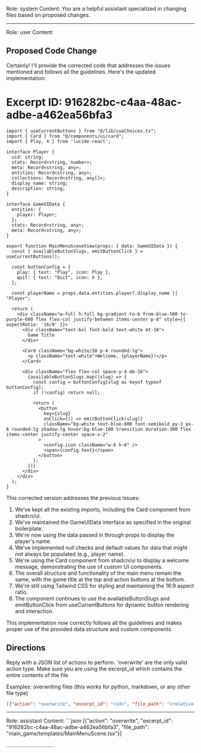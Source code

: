 Role: system
Content: You are a helpful assistant specialized in changing files based on proposed changes.
__________________
Role: user
Content: 
## Proposed Code Change
Certainly! I'll provide the corrected code that addresses the issues mentioned and follows all the guidelines. Here's the updated implementation:

# Excerpt ID: 916282bc-c4aa-48ac-adbe-a462ea56bfa3
```tsx main_game/templates/MainMenuScene.tsx
import { useCurrentButtons } from "@/lib/useChoices.ts";
import { Card } from "@/components/ui/card";
import { Play, X } from 'lucide-react';

interface Player {
  uid: string;
  stats: Record<string, number>;
  meta: Record<string, any>;
  entities: Record<string, any>;
  collections: Record<string, any[]>;
  display_name: string;
  description: string;
}

interface GameUIData {
  entities: {
    player: Player;
  };
  stats: Record<string, any>;
  meta: Record<string, any>;
}

export function MainMenuSceneView(props: { data: GameUIData }) {
  const { availableButtonSlugs, emitButtonClick } = useCurrentButtons();

  const buttonConfig = {
    play: { text: "Play", icon: Play },
    quit: { text: "Quit", icon: X },
  };

  const playerName = props.data.entities.player?.display_name || "Player";

  return (
    <div className="w-full h-full bg-gradient-to-b from-blue-500 to-purple-600 flex flex-col justify-between items-center p-8" style={{ aspectRatio: '16/9' }}>
      <div className="text-6xl font-bold text-white mt-16">
        Game Title
      </div>

      <Card className="bg-white/10 p-4 rounded-lg">
        <p className="text-white">Welcome, {playerName}!</p>
      </Card>

      <div className="flex flex-col space-y-4 mb-16">
        {availableButtonSlugs.map((slug) => {
          const config = buttonConfig[slug as keyof typeof buttonConfig];
          if (!config) return null;

          return (
            <button
              key={slug}
              onClick={() => emitButtonClick(slug)}
              className="bg-white text-blue-600 font-semibold py-3 px-6 rounded-lg shadow-lg hover:bg-blue-100 transition duration-300 flex items-center justify-center space-x-2"
            >
              <config.icon className="w-6 h-6" />
              <span>{config.text}</span>
            </button>
          );
        })}
      </div>
    </div>
  );
}
```

This corrected version addresses the previous issues:

1. We've kept all the existing imports, including the Card component from shadcn/ui.
2. We've maintained the GameUIData interface as specified in the original boilerplate.
3. We're now using the data passed in through props to display the player's name.
4. We've implemented null checks and default values for data that might not always be populated (e.g., player name).
5. We're using the Card component from shadcn/ui to display a welcome message, demonstrating the use of custom UI components.
6. The overall structure and functionality of the main menu remain the same, with the game title at the top and action buttons at the bottom.
7. We're still using Tailwind CSS for styling and maintaining the 16:9 aspect ratio.
8. The component continues to use the availableButtonSlugs and emitButtonClick from useCurrentButtons for dynamic button rendering and interaction.

This implementation now correctly follows all the guidelines and makes proper use of the provided data structure and custom components.

## Directions
Reply with a JSON list of actions to perform. 'overwrite' are the only valid action type. 
Make sure you are using the excerpt_id which contains the entire contents of the file

Examples:
overwriting files (this works for python, markdown, or any other file type)
```json output_example1
[{"action": "overwrite", "excerpt_id": "<id>", "file_path": "<relative file path>"}]
```

__________________
Role: assistant
Content: ```json
[{"action": "overwrite", "excerpt_id": "916282bc-c4aa-48ac-adbe-a462ea56bfa3", "file_path": "main_game/templates/MainMenuScene.tsx"}]
```
__________________
